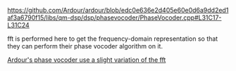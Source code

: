 https://github.com/Ardour/ardour/blob/edc0e636e2d405e60e0d6a9dd2ed1af3a6790f15/libs/qm-dsp/dsp/phasevocoder/PhaseVocoder.cpp#L31C17-L31C24

fft is performed here to get the frequency-domain representation so that they can perform their phase vocoder algorithm on it.

[Ardour's phase vocoder use a slight variation of the fft](https://github.com/mborgerding/kissfft)

